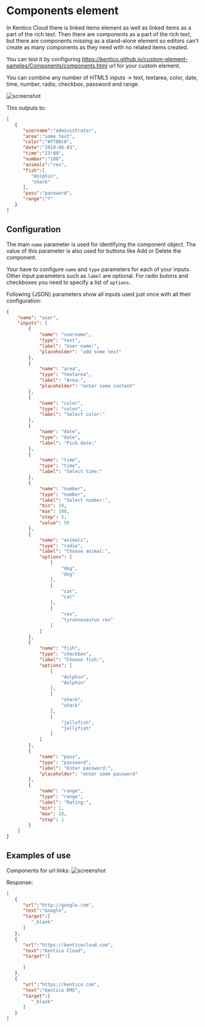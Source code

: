 # Components element

In Kentico Cloud there is linked items element as well as linked items as a part of the rich text. Then there are components as a part of the rich text, but there are components missing as a stand-alone element so editors can't create as many components as they need with no related items created.

You can test it by configuring https://kentico.github.io/custom-element-samples/Components/components.html url for your custom element.

You can combine any number of HTML5 inputs -> text, textarea, color, date, time, number, radio, checkbox, password and range.

![screenshot](https://amend.cz/components/components_item.png)

This outputs to:
```json
[
   {
      "username":"administrator",
      "area":"some text",
      "color":"#ff80c0",
      "date":"2019-06-03",
      "time":"23:04",
      "number":"100",
      "animals":"rex",
      "fish":[
         "dolphin",
         "shark"
      ],
      "pass":"password",
      "range":"7"
   }
]
```

## Configuration

The main `name` parameter is used for identifying the component object. The value of this parameter is also used for buttons like Add or Delete the component.

Your have to configure `name` and `type` parameters for each of your inputs. Other input parameters such as `label` are optional. For radio butons and checkboxes you need to specify a list of `options`.

Following {JSON} parameters show all inputs used just once with all their configuration:

```json
{
    "name": "user",
    "inputs": [
        {
            "name": "username",
            "type": "text",
            "label": "User name:",
            "placeholder": "add some text"
        },
        {
            "name": "area",
            "type": "textarea",
            "label": "Area:",
            "placeholder": "enter some content"
        },
        {
            "name": "color",
            "type": "color",
            "label": "Select color:"
        },
        {
            "name": "date",
            "type": "date",
            "label": "Pick date:"
        },
        {
            "name": "time",
            "type": "time",
            "label": "Select time:"
        },
        {
            "name": "number",
            "type": "number",
            "label": "Select number:",
            "min": 10,
            "max": 100,
            "step": 5,
            "value": 50
        },
        {
            "name": "animals",
            "type": "radio",
            "label": "Choose animal:",
            "options": [
                [
                    "dog",
                    "dog"
                ],
                [
                    "cat",
                    "cat"
                ],
                [
                    "rex",
                    "tyrannosaurus rex"
                ]
            ]
        },
        {
            "name": "fish",
            "type": "checkbox",
            "label": "Choose fish:",
            "options": [
                [
                    "dolphin",
                    "dolphin"
                ],
                [
                    "shark",
                    "shark"
                ],
                [
                    "jellyfish",
                    "jellyfish"
                ]
            ]
        },
        {
            "name": "pass",
            "type": "password",
            "label": "Enter password:",
            "placeholder": "enter some password"
        },
        {
            "name": "range",
            "type": "range",
            "label": "Rating:",
            "min": 1,
            "max": 20,
            "step": 1
        }
    ]
}
```

## Examples of use

Components for url links:
![screenshot](https://amend.cz/components/components_links.png)

Response:
```json
[
   {
      "url":"http://google.com",
      "text":"Google",
      "target":[
         "_blank"
      ]
   },
   {
      "url":"https://kenticocloud.com",
      "text":"Kentico Cloud",
      "target":[

      ]
   },
   {
      "url":"https://kentico.com",
      "text":"Kentico EMS",
      "target":[
         "_blank"
      ]
   }
]
```
